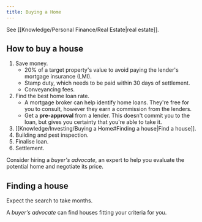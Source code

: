 ```yaml
---
title: Buying a Home
---
```


See [[Knowledge/Personal Finance/Real Estate|real estate]].

## How to buy a house
1. Save money.
    - 20% of a target property's value to avoid paying the lender's mortgage insurance (LMI).
    - Stamp duty, which needs to be paid within 30 days of settlement.
    - Conveyancing fees. 
2. Find the best home loan rate.
    - A mortgage broker can help identify home loans. They're free for you to consult, however they earn a commission from the lenders.
    - Get a **pre-approval** from a lender. This doesn't commit you to the loan, but gives you certainty that you're able to take it.
3. [[Knowledge/Investing/Buying a Home#Finding a house|Find a house]].
4. Building and pest inspection.
5. Finalise loan.
6. Settlement.

Consider hiring a *buyer's advocate*, an expert to help you evaluate the potential home and negotiate its price.

## Finding a house
Expect the search to take months.

A *buyer's advocate* can find houses fitting your criteria for you.
